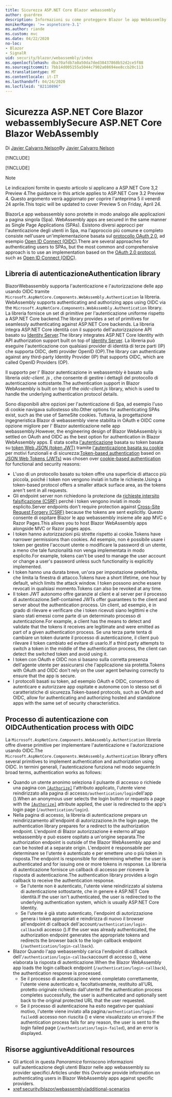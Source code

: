 ```yaml
---
title: Sicurezza ASP.NET Core Blazor webassembly
author: guardrex
description: Informazioni su come proteggere Blazor le app WebAssemlby come applicazioni a pagina singola (Spa).
monikerRange: '>= aspnetcore-3.1'
ms.author: riande
ms.custom: mvc
ms.date: 04/22/2020
no-loc:
- Blazor
- SignalR
uid: security/blazor/webassembly/index
ms.openlocfilehash: dba70afdb7a0a50da7ded38437860b52d2ce5f88
ms.sourcegitcommit: 7bb14d005155a5044c7902a08694ee8ccb20c113
ms.translationtype: MT
ms.contentlocale: it-IT
ms.lasthandoff: 04/24/2020
ms.locfileid: "82110896"
---
```

# <a name="secure-aspnet-core-opno-locblazor-webassembly"></a><span data-ttu-id="242cd-103">Sicurezza ASP.NET Core Blazor webassembly</span><span class="sxs-lookup"><span data-stu-id="242cd-103">Secure ASP.NET Core Blazor WebAssembly</span></span>

<span data-ttu-id="242cd-104">Di [Javier Calvarro Nelson](https://github.com/javiercn)</span><span class="sxs-lookup"><span data-stu-id="242cd-104">By [Javier Calvarro Nelson](https://github.com/javiercn)</span></span>

[!INCLUDE[](~/includes/blazorwasm-preview-notice.md)]

[!INCLUDE[](~/includes/blazorwasm-3.2-template-article-notice.md)]

> [!NOTE]
> <span data-ttu-id="242cd-105">Le indicazioni fornite in questo articolo si applicano a ASP.NET Core 3,2 Preview 4.</span><span class="sxs-lookup"><span data-stu-id="242cd-105">The guidance in this article applies to ASP.NET Core 3.2 Preview 4.</span></span> <span data-ttu-id="242cd-106">Questo argomento verrà aggiornato per coprire l'anteprima 5 il venerdì 24 aprile.</span><span class="sxs-lookup"><span data-stu-id="242cd-106">This topic will be updated to cover Preview 5 on Friday, April 24.</span></span>

Blazor<span data-ttu-id="242cd-107">Le app webassembly sono protette in modo analogo alle applicazioni a pagina singola (Spa).</span><span class="sxs-lookup"><span data-stu-id="242cd-107"> WebAssembly apps are secured in the same manner as Single Page Applications (SPAs).</span></span> <span data-ttu-id="242cd-108">Esistono diversi approcci per l'autenticazione degli utenti in Spa, ma l'approccio più comune e completo consiste nell'usare un'implementazione basata sul [protocollo OAuth 2,0](https://oauth.net/), ad esempio [Open ID Connect (OIDC)](https://openid.net/connect/).</span><span class="sxs-lookup"><span data-stu-id="242cd-108">There are several approaches for authenticating users to SPAs, but the most common and comprehensive approach is to use an implementation based on the [OAuth 2.0 protocol](https://oauth.net/), such as [Open ID Connect (OIDC)](https://openid.net/connect/).</span></span>

## <a name="authentication-library"></a><span data-ttu-id="242cd-109">Libreria di autenticazione</span><span class="sxs-lookup"><span data-stu-id="242cd-109">Authentication library</span></span>

Blazor<span data-ttu-id="242cd-110">Webassembly supporta l'autenticazione e l'autorizzazione delle app usando OIDC tramite `Microsoft.AspNetCore.Components.WebAssembly.Authentication` la libreria.</span><span class="sxs-lookup"><span data-stu-id="242cd-110"> WebAssembly supports authenticating and authorizing apps using OIDC via the `Microsoft.AspNetCore.Components.WebAssembly.Authentication` library.</span></span> <span data-ttu-id="242cd-111">La libreria fornisce un set di primitive per l'autenticazione uniforme rispetto a ASP.NET Core backend.</span><span class="sxs-lookup"><span data-stu-id="242cd-111">The library provides a set of primitives for seamlessly authenticating against ASP.NET Core backends.</span></span> <span data-ttu-id="242cd-112">La libreria integra ASP.NET Core identità con il supporto dell'autorizzazione API basato su [Identity Server](https://identityserver.io/).</span><span class="sxs-lookup"><span data-stu-id="242cd-112">The library integrates ASP.NET Core Identity with API authorization support built on top of [Identity Server](https://identityserver.io/).</span></span> <span data-ttu-id="242cd-113">La libreria può eseguire l'autenticazione con qualsiasi provider di identità di terze parti (IP) che supporta OIDC, detti provider OpenID (OP).</span><span class="sxs-lookup"><span data-stu-id="242cd-113">The library can authenticate against any third-party Identity Provider (IP) that supports OIDC, which are called OpenID Providers (OP).</span></span>

<span data-ttu-id="242cd-114">Il supporto per l' Blazor autenticazione in webassembly è basato sulla libreria *oidc-client. js* , che consente di gestire i dettagli del protocollo di autenticazione sottostante.</span><span class="sxs-lookup"><span data-stu-id="242cd-114">The authentication support in Blazor WebAssembly is built on top of the *oidc-client.js* library, which is used to handle the underlying authentication protocol details.</span></span>

<span data-ttu-id="242cd-115">Sono disponibili altre opzioni per l'autenticazione di Spa, ad esempio l'uso di cookie navigava sullostesso sito.</span><span class="sxs-lookup"><span data-stu-id="242cd-115">Other options for authenticating SPAs exist, such as the use of SameSite cookies.</span></span> <span data-ttu-id="242cd-116">Tuttavia, la progettazione ingegneristica Blazor di webassembly viene stabilita in OAuth e OIDC come opzione migliore per l' Blazor autenticazione nelle app webassembly.</span><span class="sxs-lookup"><span data-stu-id="242cd-116">However, the engineering design of Blazor WebAssembly is settled on OAuth and OIDC as the best option for authentication in Blazor WebAssembly apps.</span></span> <span data-ttu-id="242cd-117">È stata scelta [l'autenticazione](xref:security/anti-request-forgery#token-based-authentication) basata su token basata su [token Web JSON (token JWT)](https://self-issued.info/docs/draft-ietf-oauth-json-web-token.html) tramite [l'autenticazione basata su cookie](xref:security/anti-request-forgery#cookie-based-authentication) per motivi funzionali e di sicurezza:</span><span class="sxs-lookup"><span data-stu-id="242cd-117">[Token-based authentication](xref:security/anti-request-forgery#token-based-authentication) based on [JSON Web Tokens (JWTs)](https://self-issued.info/docs/draft-ietf-oauth-json-web-token.html) was chosen over [cookie-based authentication](xref:security/anti-request-forgery#cookie-based-authentication) for functional and security reasons:</span></span>

* <span data-ttu-id="242cd-118">L'uso di un protocollo basato su token offre una superficie di attacco più piccola, poiché i token non vengono inviati in tutte le richieste.</span><span class="sxs-lookup"><span data-stu-id="242cd-118">Using a token-based protocol offers a smaller attack surface area, as the tokens aren't sent in all requests.</span></span>
* <span data-ttu-id="242cd-119">Gli endpoint server non richiedono la protezione da [richieste intersito falsificazione (CSRF)](xref:security/anti-request-forgery) perché i token vengono inviati in modo esplicito.</span><span class="sxs-lookup"><span data-stu-id="242cd-119">Server endpoints don't require protection against [Cross-Site Request Forgery (CSRF)](xref:security/anti-request-forgery) because the tokens are sent explicitly.</span></span> <span data-ttu-id="242cd-120">Questo consente di ospitare Blazor le app webassembly insieme alle app MVC o Razor Pages.</span><span class="sxs-lookup"><span data-stu-id="242cd-120">This allows you to host Blazor WebAssembly apps alongside MVC or Razor pages apps.</span></span>
* <span data-ttu-id="242cd-121">I token hanno autorizzazioni più strette rispetto ai cookie.</span><span class="sxs-lookup"><span data-stu-id="242cd-121">Tokens have narrower permissions than cookies.</span></span> <span data-ttu-id="242cd-122">Ad esempio, non è possibile usare i token per gestire l'account utente o modificare la password di un utente, a meno che tale funzionalità non venga implementata in modo esplicito.</span><span class="sxs-lookup"><span data-stu-id="242cd-122">For example, tokens can't be used to manage the user account or change a user's password unless such functionality is explicitly implemented.</span></span>
* <span data-ttu-id="242cd-123">I token hanno una durata breve, un'ora per impostazione predefinita, che limita la finestra di attacco.</span><span class="sxs-lookup"><span data-stu-id="242cd-123">Tokens have a short lifetime, one hour by default, which limits the attack window.</span></span> <span data-ttu-id="242cd-124">I token possono anche essere revocati in qualsiasi momento.</span><span class="sxs-lookup"><span data-stu-id="242cd-124">Tokens can also be revoked at any time.</span></span>
* <span data-ttu-id="242cd-125">Il token JWT autonomo offre garanzie al client e al server per il processo di autenticazione.</span><span class="sxs-lookup"><span data-stu-id="242cd-125">Self-contained JWTs offer guarantees to the client and server about the authentication process.</span></span> <span data-ttu-id="242cd-126">Un client, ad esempio, è in grado di rilevare e verificare che i token ricevuti siano legittimi e che siano stati emessi come parte di un determinato processo di autenticazione.</span><span class="sxs-lookup"><span data-stu-id="242cd-126">For example, a client has the means to detect and validate that the tokens it receives are legitimate and were emitted as part of a given authentication process.</span></span> <span data-ttu-id="242cd-127">Se una terza parte tenta di cambiare un token durante il processo di autenticazione, il client può rilevare il token cambiato ed evitare di usarlo.</span><span class="sxs-lookup"><span data-stu-id="242cd-127">If a third party attempts to switch a token in the middle of the authentication process, the client can detect the switched token and avoid using it.</span></span>
* <span data-ttu-id="242cd-128">I token con OAuth e OIDC non si basano sulla corretta presenza dell'agente utente per assicurarsi che l'applicazione sia protetta.</span><span class="sxs-lookup"><span data-stu-id="242cd-128">Tokens with OAuth and OIDC don't rely on the user agent behaving correctly to ensure that the app is secure.</span></span>
* <span data-ttu-id="242cd-129">I protocolli basati su token, ad esempio OAuth e OIDC, consentono di autenticare e autorizzare app ospitate e autonome con lo stesso set di caratteristiche di sicurezza.</span><span class="sxs-lookup"><span data-stu-id="242cd-129">Token-based protocols, such as OAuth and OIDC, allow for authenticating and authorizing hosted and standalone apps with the same set of security characteristics.</span></span>

## <a name="authentication-process-with-oidc"></a><span data-ttu-id="242cd-130">Processo di autenticazione con OIDC</span><span class="sxs-lookup"><span data-stu-id="242cd-130">Authentication process with OIDC</span></span>

<span data-ttu-id="242cd-131">La `Microsoft.AspNetCore.Components.WebAssembly.Authentication` libreria offre diverse primitive per implementare l'autenticazione e l'autorizzazione usando OIDC.</span><span class="sxs-lookup"><span data-stu-id="242cd-131">The `Microsoft.AspNetCore.Components.WebAssembly.Authentication` library offers several primitives to implement authentication and authorization using OIDC.</span></span> <span data-ttu-id="242cd-132">In termini generali, l'autenticazione funziona nel modo seguente:</span><span class="sxs-lookup"><span data-stu-id="242cd-132">In broad terms, authentication works as follows:</span></span>

* <span data-ttu-id="242cd-133">Quando un utente anonimo seleziona il pulsante di accesso o richiede una pagina con [`[Authorize]`](xref:Microsoft.AspNetCore.Authorization.AuthorizeAttribute) l'attributo applicato, l'utente viene reindirizzato alla pagina di accesso`/authentication/login`dell'app ().</span><span class="sxs-lookup"><span data-stu-id="242cd-133">When an anonymous user selects the login button or requests a page with the [`[Authorize]`](xref:Microsoft.AspNetCore.Authorization.AuthorizeAttribute) attribute applied, the user is redirected to the app's login page (`/authentication/login`).</span></span>
* <span data-ttu-id="242cd-134">Nella pagina di accesso, la libreria di autenticazione prepara un reindirizzamento all'endpoint di autorizzazione.</span><span class="sxs-lookup"><span data-stu-id="242cd-134">In the login page, the authentication library prepares for a redirect to the authorization endpoint.</span></span> <span data-ttu-id="242cd-135">L'endpoint di Blazor autorizzazione è esterno all'app webassembly e può essere ospitato a un'origine separata.</span><span class="sxs-lookup"><span data-stu-id="242cd-135">The authorization endpoint is outside of the Blazor WebAssembly app and can be hosted at a separate origin.</span></span> <span data-ttu-id="242cd-136">L'endpoint è responsabile per determinare se l'utente è autenticato e per emettere uno o più token in risposta.</span><span class="sxs-lookup"><span data-stu-id="242cd-136">The endpoint is responsible for determining whether the user is authenticated and for issuing one or more tokens in response.</span></span> <span data-ttu-id="242cd-137">La libreria di autenticazione fornisce un callback di accesso per ricevere la risposta di autenticazione.</span><span class="sxs-lookup"><span data-stu-id="242cd-137">The authentication library provides a login callback to receive the authentication response.</span></span>
  * <span data-ttu-id="242cd-138">Se l'utente non è autenticato, l'utente viene reindirizzato al sistema di autenticazione sottostante, che in genere è ASP.NET Core identità.</span><span class="sxs-lookup"><span data-stu-id="242cd-138">If the user isn't authenticated, the user is redirected to the underlying authentication system, which is usually ASP.NET Core Identity.</span></span>
  * <span data-ttu-id="242cd-139">Se l'utente è già stato autenticato, l'endpoint di autorizzazione genera i token appropriati e reindirizza di nuovo il browser all'endpoint di callback dell'account`/authentication/login-callback`di accesso ().</span><span class="sxs-lookup"><span data-stu-id="242cd-139">If the user was already authenticated, the authorization endpoint generates the appropriate tokens and redirects the browser back to the login callback endpoint (`/authentication/login-callback`).</span></span>
* <span data-ttu-id="242cd-140">Blazor Quando l'app webassembly carica l'endpoint di callback dell'`/authentication/login-callback`account di accesso (), viene elaborata la risposta di autenticazione.</span><span class="sxs-lookup"><span data-stu-id="242cd-140">When the Blazor WebAssembly app loads the login callback endpoint (`/authentication/login-callback`), the authentication response is processed.</span></span>
  * <span data-ttu-id="242cd-141">Se il processo di autenticazione viene completato correttamente, l'utente viene autenticato e, facoltativamente, restituito all'URL protetto originale richiesto dall'utente.</span><span class="sxs-lookup"><span data-stu-id="242cd-141">If the authentication process completes successfully, the user is authenticated and optionally sent back to the original protected URL that the user requested.</span></span>
  * <span data-ttu-id="242cd-142">Se il processo di autenticazione ha esito negativo per qualsiasi motivo, l'utente viene inviato alla pagina`/authentication/login-failed`di accesso non riuscita () e viene visualizzato un errore.</span><span class="sxs-lookup"><span data-stu-id="242cd-142">If the authentication process fails for any reason, the user is sent to the login failed page (`/authentication/login-failed`), and an error is displayed.</span></span>

## <a name="additional-resources"></a><span data-ttu-id="242cd-143">Risorse aggiuntive</span><span class="sxs-lookup"><span data-stu-id="242cd-143">Additional resources</span></span>

* <span data-ttu-id="242cd-144">Gli articoli in questa *Panoramica* forniscono informazioni sull'autenticazione degli utenti Blazor nelle app webassembly su provider specifici.</span><span class="sxs-lookup"><span data-stu-id="242cd-144">Articles under this *Overview* provide information on authenticating users in Blazor WebAssembly apps against specific providers.</span></span>
* <xref:security/blazor/webassembly/additional-scenarios>
